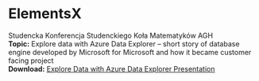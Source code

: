 # ElementsX
Studencka Konferencja Studenckiego Koła Matematyków AGH<br>
<b>Topic:</b> Explore data with Azure Data Explorer – short story of database engine developed by Microsoft for Microsoft and how it became customer facing project
<br><b>Download:</B> <a href="https://github.com/DataInsiders/Elements/blob/main/Explore%20Data%20with%20Azure%20Data%20Explorer.pdf">Explore Data with Azure Data Explorer Presentation</a>
